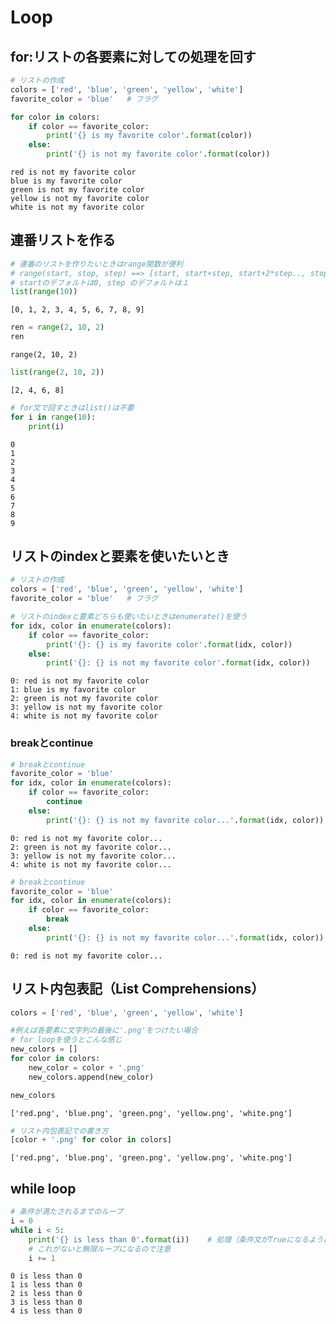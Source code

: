 # Loop

## for:リストの各要素に対しての処理を回す


```python
# リストの作成
colors = ['red', 'blue', 'green', 'yellow', 'white']
favorite_color = 'blue'   # フラグ

for color in colors:
    if color == favorite_color:
        print('{} is my favorite color'.format(color))
    else:
        print('{} is not my favorite color'.format(color))
```

    red is not my favorite color
    blue is my favorite color
    green is not my favorite color
    yellow is not my favorite color
    white is not my favorite color


## 連番リストを作る


```python
# 連番のリストを作りたいときはrange関数が便利
# range(start, stop, step) ==> [start, start+step, start+2*step.., stop未満]のリストを作れる
# startのデフォルトは0, step のデフォルトは１
list(range(10))
```




    [0, 1, 2, 3, 4, 5, 6, 7, 8, 9]




```python
ren = range(2, 10, 2)
ren
```




    range(2, 10, 2)




```python
list(range(2, 10, 2))
```




    [2, 4, 6, 8]




```python
# for文で回すときはlist()は不要
for i in range(10):
    print(i)
```

    0
    1
    2
    3
    4
    5
    6
    7
    8
    9


## リストのindexと要素を使いたいとき


```python
# リストの作成
colors = ['red', 'blue', 'green', 'yellow', 'white']
favorite_color = 'blue'   # フラグ

# リストのindexと要素どちらも使いたいときはenumerate()を使う
for idx, color in enumerate(colors):
    if color == favorite_color:
        print('{}: {} is my favorite color'.format(idx, color))
    else:
        print('{}: {} is not my favorite color'.format(idx, color))

```

    0: red is not my favorite color
    1: blue is my favorite color
    2: green is not my favorite color
    3: yellow is not my favorite color
    4: white is not my favorite color


### breakとcontinue


```python
# breakとcontinue
favorite_color = 'blue'
for idx, color in enumerate(colors):
    if color == favorite_color:
        continue
    else:
        print('{}: {} is not my favorite color...'.format(idx, color))
```

    0: red is not my favorite color...
    2: green is not my favorite color...
    3: yellow is not my favorite color...
    4: white is not my favorite color...



```python
# breakとcontinue
favorite_color = 'blue'
for idx, color in enumerate(colors):
    if color == favorite_color:
        break
    else:
        print('{}: {} is not my favorite color...'.format(idx, color))
```

    0: red is not my favorite color...


## リスト内包表記（List Comprehensions）


```python
colors = ['red', 'blue', 'green', 'yellow', 'white']

#例えば各要素に文字列の最後に'.png'をつけたい場合
# for loopを使うとこんな感じ
new_colors = []
for color in colors:
    new_color = color + '.png'
    new_colors.append(new_color)

new_colors
```




    ['red.png', 'blue.png', 'green.png', 'yellow.png', 'white.png']




```python
# リスト内包表記での書き方
[color + '.png' for color in colors]
```




    ['red.png', 'blue.png', 'green.png', 'yellow.png', 'white.png']



## while loop


```python
# 条件が満たされるまでのループ
i = 0
while i < 5:
    print('{} is less than 0'.format(i))    # 処理（条件文がTrueになるようにする）
    # これがないと無限ループになるので注意
    i += 1
```

    0 is less than 0
    1 is less than 0
    2 is less than 0
    3 is less than 0
    4 is less than 0



```python

```
